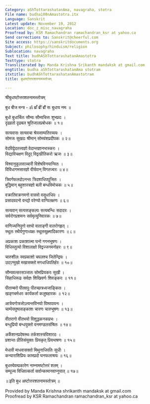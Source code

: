 ```yaml
---
Category: aShTottarashatanAma, navagraha, stotra
File name: budha108nAmastotra.itx
Language: Sanskrit
Latest update: November 19, 2012
Location: doc_z_misc_navagraha
Proofread by: KSR Ramachandran ramachandran_ksr at yahoo.ca
Send corrections to: Sanskrit@cheerful.com
Site access: https://sanskritdocuments.org
Subject: philosophy/hinduism/religion
Sublocation: navagraha
Text title: budhAShTottarashatanAmastotra
Texttype: stotra
Transliterated by: Manda Krishna Srikanth mandaksk at gmail.com
engtitle: budha aShTottarashatanAma stotram
itxtitle: budhAShTottarashatanAmastotram
title: बुधाष्टोत्तरशतनामस्तोत्रम्

---
```

  
 श्रीबुधाष्टोत्तरशतनामस्तोत्रम्   
  
बुध बीज मन्त्र - ॐ ब्राँ ब्रीं ब्रौं सः बुधाय नमः ॥  
  
बुधो बुधार्चितः सौम्यः सौम्यचित्तः शुभप्रदः ।  
दृढव्रतो दृढबल श्रुतिजालप्रबोधकः ॥ १॥  
  
सत्यवासः सत्यवचा श्रेयसाम्पतिरव्ययः ।  
सोमजः सुखदः श्रीमान् सोमवंशप्रदीपकः ॥ २॥  
  
वेदविद्वेदतत्त्वज्ञो वेदान्तज्ञानभास्करः ।  
विद्याविचक्षण विदुर् विद्वत्प्रीतिकरो ऋजः ॥ ३॥  
  
विश्वानुकूलसञ्चारी विशेषविनयान्वितः ।  
विविधागमसारज्ञो वीर्यवान् विगतज्वरः ॥ ४॥  
  
त्रिवर्गफलदोऽनन्तः त्रिदशाधिपपूजितः ।  
बुद्धिमान् बहुशास्त्रज्ञो बली बन्धविमोचकः ॥ ५॥  
  
वक्रातिवक्रगमनो वासवो वसुधाधिपः ।  
प्रसादवदनो वन्द्यो वरेण्यो वाग्विलक्षणः ॥ ६॥  
  
सत्यवान् सत्यसङ्कल्पः सत्यबन्धिः सदादरः ।  
सर्वरोगप्रशमनः सर्वमृत्युनिवारकः ॥ ७॥  
  
वाणिज्यनिपुणो वश्यो वाताङ्गी वातरोगहृत् ।  
स्थूलः स्थैर्यगुणाध्यक्षः स्थूलसूक्ष्मादिकारणः ॥ ८॥  
  
अप्रकाशः प्रकाशात्मा घनो गगनभूषणः ।  
विधिस्तुत्यो विशालाक्षो विद्वज्जनमनोहरः ॥ ९॥  
  
चारुशीलः स्वप्रकाशो चपलश्च जितेन्द्रियः ।  
उदऽग्मुखो मखासक्तो मगधाधिपतिर्हरः ॥ १०॥  
  
सौम्यवत्सरसञ्जातः सोमप्रियकरः सुखी ।  
सिंहाधिरूढः सर्वज्ञः शिखिवर्णः शिवङ्करः ॥ ११॥  
  
पीताम्बरो पीतवपुः पीतच्छत्रध्वजाङ्कितः ।  
खड्गचर्मधरः कार्यकर्ता कलुषहारकः ॥ १२॥  
  
आत्रेयगोत्रजोऽत्यन्तविनयो विश्वपावनः ।  
चाम्पेयपुष्पसङ्काशः चारणः चारुभूषणः ॥ १३॥  
  
वीतरागो वीतभयो विशुद्धकनकप्रभः ।  
बन्धुप्रियो बन्धयुक्तो वनमण्डलसंश्रितः ॥ १४॥  
  
अर्केशानप्रदेषस्थः तर्कशास्त्रविशारदः ।  
प्रशान्तः प्रीतिसंयुक्तः प्रियकृत् प्रियभाषणः ॥ १५॥  
  
मेधावी माधवासक्तो मिथुनाधिपतिः सुधीः ।  
कन्याराशिप्रियः कामप्रदो घनफलाश्रयः ॥ १६॥  
  
बुधस्येवम्प्रकारेण नाम्नामष्टोत्तरं शतम् ।  
सम्पूज्य विधिवत्कर्ता सर्वान्कामानवाप्नुयात् ॥ १७॥  
  
॥ इति बुध अष्टोत्तरशतनामस्तोत्रम् ॥  
  
  
Provided by Manda Krishna shrikanth mandaksk at gmail.com  
Proofread by KSR Ramachandran ramachandran\_ksr at yahoo.ca  
  
